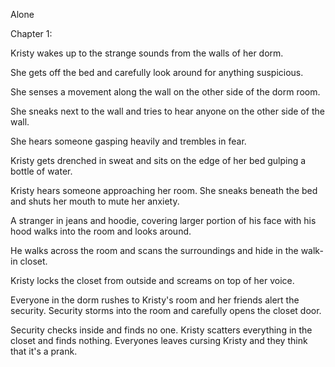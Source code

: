 Alone

Chapter 1:

Kristy wakes up to the strange sounds from the walls of her dorm.

She gets off the bed and carefully look around for anything suspicious.

She senses a movement along the wall on the other side of the dorm room.

She sneaks next to the wall and tries to hear anyone on the other side of the wall.

She hears someone gasping heavily and trembles in fear.

Kristy gets drenched in sweat and sits on the edge
of her bed gulping a bottle of water.

Kristy hears someone approaching her room. She sneaks 
beneath the bed and shuts her mouth to mute her 
anxiety.

A stranger in jeans and hoodie, covering larger portion of his
face with his hood walks into the room and looks around.

He walks across the room and scans the surroundings and
hide in the walk-in closet.

Kristy locks the closet from outside and screams on top of her voice.

Everyone in the dorm rushes to Kristy's room and her friends alert
the security. Security storms into the room and carefully opens the
closet door.

Security checks inside and finds no one. Kristy scatters everything in the closet
and finds nothing. Everyones leaves cursing Kristy and they think that it's a prank.